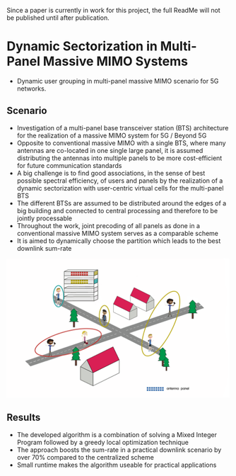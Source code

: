 Since a paper is currently in work for this project, the full ReadMe will not be published until after publication.

# Dynamic Sectorization in Multi-Panel Massive MIMO Systems
- Dynamic user grouping in multi-panel massive MIMO scenario for 5G networks. 

## Scenario 

- Investigation of a multi-panel base transceiver station (BTS) architecture for the realization of a massive MIMO system for 5G / Beyond 5G
- Opposite to conventional massive MIMO with a single BTS, where many antennas are co-located in one single large panel, it is assumed distributing the antennas into multiple panels to be more cost-efficient for future communication standards
- A big challenge is to find good associations, in the sense of best possible spectral efficiency, of users and panels by the realization of a dynamic sectorization with user-centric virtual cells for the multi-panel BTS
- The different BTSs are assumed to be distributed around the edges of a big building and connected to central processing and therefore to be jointly processable 
- Throughout the work, joint precoding of all panels as done in a conventional massive MIMO system serves as a comparable scheme
- It is aimed to dynamically choose the partition which leads to the best downlink sum-rate


![Farmers Market Finder Demo](ImagesDynamicSec/scenario.gif)


## Results

- The developed algorithm is a combination of solving a Mixed Integer Program followed by a greedy local optimization technique
- The approach boosts the sum-rate in a practical downlink scenario by over 70% compared to the centralized scheme
- Small runtime makes the algorithm useable for practical applications

